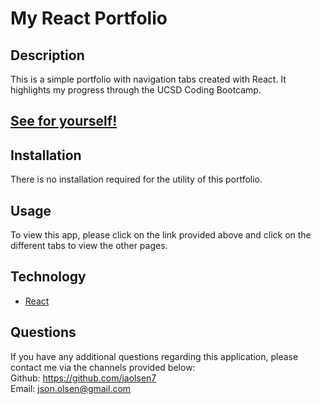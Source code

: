 # My React Portfolio

## Description

This is a simple portfolio with navigation tabs created with React. It highlights my progress through the UCSD Coding Bootcamp.
## [See for yourself!](https://jaolsen7.github.io/react-portfolio/)

## Installation

There is no installation required for the utility of this portfolio.

## Usage

To view this app, please click on the link provided above and click on the different tabs to view the other pages.

## Technology

- [React](https://reactjs.org/)<br>

## Questions

If you have any additional questions regarding this application, please contact me via the channels provided below:<br />
Github: https://github.com/jaolsen7<br>
Email: json.olsen@gmail.com